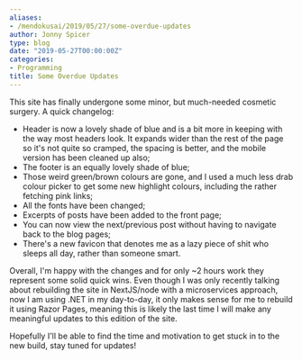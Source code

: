 ```yaml
---
aliases:
- /mendokusai/2019/05/27/some-overdue-updates
author: Jonny Spicer
type: blog
date: "2019-05-27T00:00:00Z"
categories:
- Programming
title: Some Overdue Updates
---
```

This site has finally undergone some minor, but much-needed cosmetic surgery. A quick changelog:

- Header is now a lovely shade of blue and is a bit more in keeping with the way most headers look. It expands wider than the rest of the page so it's not quite so cramped, the spacing is better, and the mobile version has been cleaned up also;
- The footer is an equally lovely shade of blue;
- Those weird green/brown colours are gone, and I used a much less drab colour picker to get some new highlight colours, including the rather fetching pink links;
- All the fonts have been changed;
- Excerpts of posts have been added to the front page;
- You can now view the next/previous post without having to navigate back to the blog pages;
- There's a new favicon that denotes me as a lazy piece of shit who sleeps all day, rather than someone smart.

Overall, I'm happy with the changes and for only ~2 hours work they represent some solid quick wins. Even though I was only recently talking about rebuilding the site in NextJS/node with a microservices
approach, now I am using .NET in my day-to-day, it only makes sense for me to rebuild it using Razor Pages, meaning this is likely the last time I will make any meaningful updates to this edition of the
site.

Hopefully I'll be able to find the time and motivation to get stuck in to the new build, stay tuned for updates!
